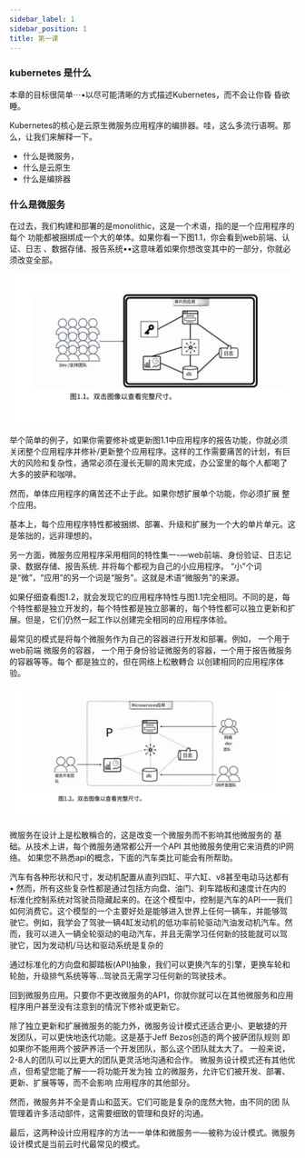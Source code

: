 ```yaml
---
sidebar_label: 1
sidebar_position: 1
title: 第一课
---
```


### kubernetes 是什么

本章的目标很简单⋯•以尽可能清晰的方式描述Kubernetes，而不会让你昏
昏欲睡。

Kubernetes的核心是云原生微服务应用程序的编排器。哇，这么多流行语啊。那么，让我们来解释一下。

- 什么是微服务，
- 什么是云原生
- 什么是编排器

### 什么是微服务

在过去，我们构建和部署的是monolithic，这是一个术语，指的是一个应用程序的每个
功能都被捆绑成一个大的单体。如果你看一下图1.1，你会看到web前端、认证、日志
、数据存储、报告系统••这意味着如果你想改变其中的一部分，你就必须改变全部。

![](https://raw.githubusercontent.com/mouuii/picture/master/%E6%88%AA%E5%B1%8F2023-06-07%20%E4%B8%8B%E5%8D%886.15.59.png)

举个简单的例子，如果你需要修补或更新图1.1中应用程序的报告功能，你就必须
关闭整个应用程序并修补/更新整个应用程序。这样的工作需要痛苦的计划，有巨
大的风险和复杂性，通常必须在漫长无聊的周末完成，办公室里的每个人都喝了
大多的披萨和咖啡。

然而，单体应用程序的痛苦还不止于此。如果你想扩展单个功能，你必须扩展
整个应用。

基本上，每个应用程序特性都被捆绑、部署、升级和扩展为一个大的单片单元。这是笨拙的，远非理想的。

另一方面，微服务应用程序采用相同的特性集一-—web前端、身份验证、日志记录、数据存储、报告系统.
并将每个都视为自己的小应用程序。
“小”个词是“微”，“应用”的另一个词是“服务”。这就是术语“微服务”的来源。

如果仔细查看图1.2，就会发现它的应用程序特性与图1.1完全相同。不同的是，每
个特性都是独立开发的，每个特性都是独立部署的，每个特性都可以独立更新和扩
展。但是，它们仍然一起工作以创建完全相同的应用程序体验。

最常见的模式是将每个微服务作为自己的容器进行开发和部署。例如，
一个用于web前端
微服务的容器，
一个用于身份验证微服务的容器，一个用于报告微服务的容器等等。每个
都是独立的，但在网络上松散轉合 以创建相同的应用程序体验。

![](https://raw.githubusercontent.com/mouuii/picture/master/%E6%88%AA%E5%B1%8F2023-06-07%20%E4%B8%8B%E5%8D%886.18.10.png)


微服务在设计上是松散稱合的，这是改变一个微服务而不影响其他微服务的
基础。从技术上讲，每个微服务通常都公开一个API
其他微服务使用它来消费的IP网络。
如果您不熟悉api的概念，下面的汽车类比可能会有所帮助。


汽车有各种形状和尺寸，发动机配置从直列四缸、平六缸、v8甚至电动马达都有
• 然而，所有这些复杂性都是通过包括方向盘、油门、刹车踏板和速度计在内的
标淮化控制系统对驾驶员隐藏起来的。在这个模型中，控制是汽车的API一一我们
如何消费它。这个模型的一个主要好处是能够进入世界上任何一辆车，并能够驾
驶它。例如，我学会了驾驶一辆4缸发动机的低功率前轮驱动汽油发动机汽车。然
而，我可以进入一辆全轮驱动的电动汽车，并且无需学习任何新的技能就可以驾
驶它，因为发动机/马达和驱动系统是复杂的

通过标准化的方向盘和脚踏板(API)抽象，我们可以更换汽车的引擎，更换车轮和轮胎，升级排气系统等等…驾驶员无需学习任何新的驾驶技术。

回到微服务应用。只要你不更改微服务的AP1，你就你就可以在其他微服务和应用程序用户甚至没有注意到的情況下修补或更新它。

除了独立更新和扩展微服务的能力外，微服务设计模式还适合更小、更敏捷的开
发团队，可以更快地迭代功能。这是基于Jeff Bezos创造的两个披萨团队规则
即如果你不能用两个披萨养活一个开发团队，那么这个团队就太大了。
一般来说，2-8人的团队可以比更大的团队更灵活地沟通和合作。
微服务设计模式还有其他优点，但希望您能了解一一将功能开发为独
立的微服务，允许它们被开发、部署、更新、扩展等等，而不会影响
应用程序的其他部分。

然而，微服务并不全是青山和蓝天。它们可能是复杂的庞然大物，由不同的团
队管理着许多活动部件，这需要细致的管理和良好的沟通。

最后，这两种设计应用程序的方法一一单体和微服务一—被称为设计模式。微服务设计模式是当前云时代最常见的模式。